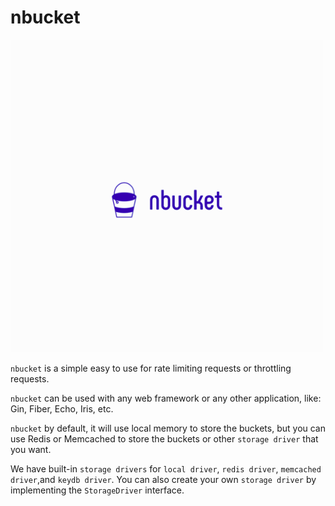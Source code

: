 # nbucket

![Logo](nbucket.png)

`nbucket` is a simple easy to use for rate limiting requests or throttling requests.

`nbucket` can be used with any web framework or any other application, like: Gin, Fiber, Echo, Iris, etc.

`nbucket` by default, it will use local memory to store the buckets, but you can use Redis or Memcached to store the buckets or other `storage driver` that you want.

We have built-in `storage drivers` for `local driver`, `redis driver`, `memcached driver`,and `keydb driver`. You can also create your own `storage driver` by implementing the `StorageDriver` interface.
